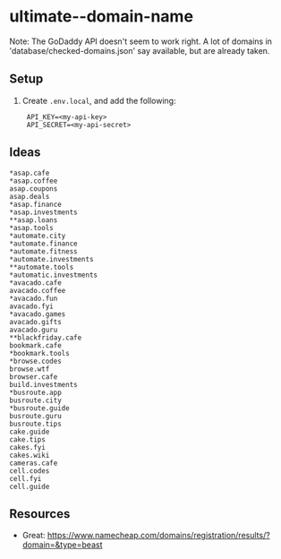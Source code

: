 # ultimate--domain-name


Note: The GoDaddy API doesn't seem to work right. A lot of domains in 'database/checked-domains.json' say available, but are already taken.

## Setup
1. Create `.env.local`, and add the following:

        API_KEY=<my-api-key>
        API_SECRET=<my-api-secret>



## Ideas

    *asap.cafe
    *asap.coffee
    asap.coupons
    asap.deals
    *asap.finance
    *asap.investments
    **asap.loans
    *asap.tools
    *automate.city
    *automate.finance
    *automate.fitness
    *automate.investments
    **automate.tools
    *automatic.investments
    *avacado.cafe
    avacado.coffee
    *avacado.fun
    avacado.fyi
    *avacado.games
    avacado.gifts
    avacado.guru
    **blackfriday.cafe
    bookmark.cafe
    *bookmark.tools
    *browse.codes
    browse.wtf
    browser.cafe
    build.investments
    *busroute.app
    busroute.city
    *busroute.guide
    busroute.guru
    busroute.tips
    cake.guide
    cake.tips
    cakes.fyi
    cakes.wiki
    cameras.cafe
    cell.codes
    cell.fyi
    cell.guide
    


## Resources
- Great: https://www.namecheap.com/domains/registration/results/?domain=&type=beast
